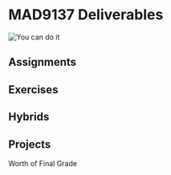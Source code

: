 # MAD9137 Deliverables

![You can do it](/~@root/you-can-do-it.gif)

## Assignments

## Exercises

## Hybrids

## Projects

Worth <Badge type="error" text="35%"/> of Final Grade
